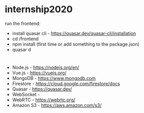 # internship2020

run the frontend:
- install quasar cli - https://quasar.dev/quasar-cli/installation
- cd /frontend
- npm install (first time or add something to the package.json)
- quasar d

# 
- Node.js - https://nodejs.org/en/
- Vue.js - https://vuejs.org/
- MongoDB - https://www.mongodb.com
- Firestore - https://cloud.google.com/firestore/docs
- Quasar - https://quasar.dev/
- WebSocket - 
- WebRTC - https://webrtc.org/
- Amazon S3 - https://aws.amazon.com/s3/
